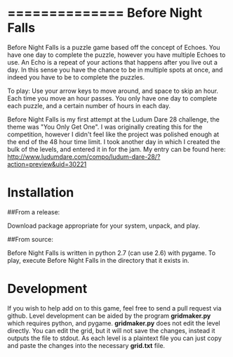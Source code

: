 ==============
Before Night Falls
==============

Before Night Falls is a puzzle game based off the concept of Echoes. You have one day to complete the puzzle, however you have multiple Echoes to use. An Echo is a repeat of your actions that happens after you live out a day. In this sense you have the chance to be in multiple spots at once, and indeed you have to be to complete the puzzles.

To play: Use your arrow keys to move around, and space to skip an hour. Each time you move an hour passes. You only have one day to complete each puzzle, and a certain number of hours in each day.

Before Night Falls is my first attempt at the Ludum Dare 28 challenge, the theme was "You Only Get One". I was originally creating this for the competition, however I didn't feel like the project was polished enough at the end of the 48 hour time limit. I took another day in which I created the bulk of the levels, and entered it in for the jam. My entry can be found here: http://www.ludumdare.com/compo/ludum-dare-28/?action=preview&uid=30221


Installation
=========

##From a release:

Download package appropriate for your system, unpack, and play.

##From source:

Before Night Falls is written in python 2.7 (can use 2.6) with pygame. To play, execute Before Night Falls in the directory that it exists in.


Development
===========

If you wish to help add on to this game, feel free to send a pull request via github. Level development can be aided by the program **gridmaker.py** which requires python, and pygame. **gridmaker.py** does not edit the level directly. You can edit the grid, but it will not save the changes, instead it outputs the file to stdout. As each level is a plaintext file you can just copy and paste the changes into the necessary **grid.txt** file.

